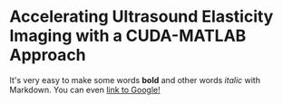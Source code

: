 # Accelerating Ultrasound Elasticity Imaging with a CUDA-MATLAB Approach

It's very easy to make some words **bold** and other words *italic* with Markdown. You can even [link to Google!](http://google.com)
